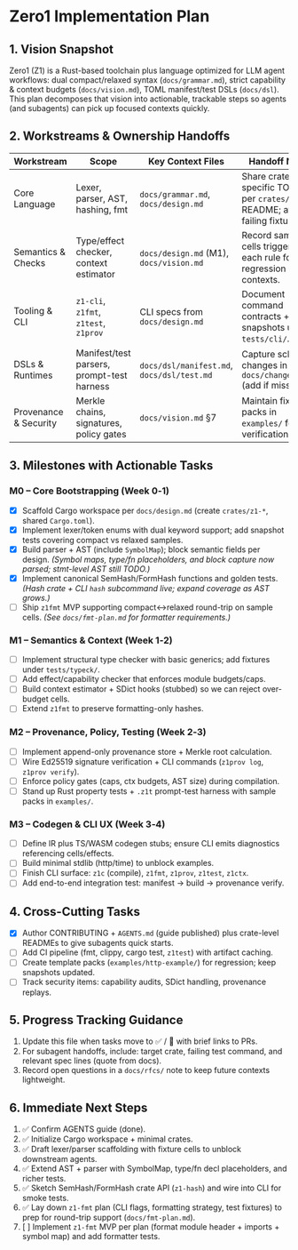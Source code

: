 # Zero1 Implementation Plan

## 1. Vision Snapshot
Zero1 (Z1) is a Rust-based toolchain plus language optimized for LLM agent workflows: dual compact/relaxed syntax (`docs/grammar.md`), strict capability & context budgets (`docs/vision.md`), TOML manifest/test DSLs (`docs/dsl`). This plan decomposes that vision into actionable, trackable steps so agents (and subagents) can pick up focused contexts quickly.

## 2. Workstreams & Ownership Handoffs
| Workstream | Scope | Key Context Files | Handoff Notes |
|------------|-------|-------------------|---------------|
| Core Language | Lexer, parser, AST, hashing, fmt | `docs/grammar.md`, `docs/design.md` | Share crate-specific TODOs per `crates/z1-*` README; attach failing fixtures. |
| Semantics & Checks | Type/effect checker, context estimator | `docs/design.md` (M1), `docs/vision.md` | Record sample cells triggering each rule for regression contexts. |
| Tooling & CLI | `z1-cli`, `z1fmt`, `z1test`, `z1prov` | CLI specs from `docs/design.md` | Document command contracts + snapshots under `tests/cli/`. |
| DSLs & Runtimes | Manifest/test parsers, prompt-test harness | `docs/dsl/manifest.md`, `docs/dsl/test.md` | Capture schema changes in `docs/changelog.md` (add if missing). |
| Provenance & Security | Merkle chains, signatures, policy gates | `docs/vision.md` §7 | Maintain fixture packs in `examples/` for verification. |

## 3. Milestones with Actionable Tasks
### M0 – Core Bootstrapping (Week 0‑1)
- [x] Scaffold Cargo workspace per `docs/design.md` (create `crates/z1-*`, shared `Cargo.toml`).
- [x] Implement lexer/token enums with dual keyword support; add snapshot tests covering compact vs relaxed samples.
- [x] Build parser + AST (include `SymbolMap`); block semantic fields per design. _(Symbol maps, type/fn placeholders, and block capture now parsed; stmt-level AST still TODO.)_
- [x] Implement canonical SemHash/FormHash functions and golden tests. _(Hash crate + CLI `hash` subcommand live; expand coverage as AST grows.)_
- [ ] Ship `z1fmt` MVP supporting compact↔relaxed round-trip on sample cells. _(See `docs/fmt-plan.md` for formatter requirements.)_

### M1 – Semantics & Context (Week 1‑2)
- [ ] Implement structural type checker with basic generics; add fixtures under `tests/typeck/`.
- [ ] Add effect/capability checker that enforces module budgets/caps.
- [ ] Build context estimator + SDict hooks (stubbed) so we can reject over-budget cells.
- [ ] Extend `z1fmt` to preserve formatting-only hashes.

### M2 – Provenance, Policy, Testing (Week 2‑3)
- [ ] Implement append-only provenance store + Merkle root calculation.
- [ ] Wire Ed25519 signature verification + CLI commands (`z1prov log`, `z1prov verify`).
- [ ] Enforce policy gates (caps, ctx budgets, AST size) during compilation.
- [ ] Stand up Rust property tests + `.z1t` prompt-test harness with sample packs in `examples/`.

### M3 – Codegen & CLI UX (Week 3‑4)
- [ ] Define IR plus TS/WASM codegen stubs; ensure CLI emits diagnostics referencing cells/effects.
- [ ] Build minimal stdlib (http/time) to unblock examples.
- [ ] Finish CLI surface: `z1c` (compile), `z1fmt`, `z1prov`, `z1test`, `z1ctx`.
- [ ] Add end-to-end integration test: manifest → build → provenance verify.

## 4. Cross-Cutting Tasks
- [x] Author CONTRIBUTING + `AGENTS.md` (guide published) plus crate-level READMEs to give subagents quick starts.
- [ ] Add CI pipeline (fmt, clippy, cargo test, `z1test`) with artifact caching.
- [ ] Create template packs (`examples/http-example/`) for regression; keep snapshots updated.
- [ ] Track security items: capability audits, SDict handling, provenance replays.

## 5. Progress Tracking Guidance
1. Update this file when tasks move to ✅ / 🚧 with brief links to PRs.
2. For subagent handoffs, include: target crate, failing test command, and relevant spec lines (quote from docs).
3. Record open questions in a `docs/rfcs/` note to keep future contexts lightweight.

## 6. Immediate Next Steps
1. ✅ Confirm AGENTS guide (done).
2. ✅ Initialize Cargo workspace + minimal crates.
3. ✅ Draft lexer/parser scaffolding with fixture cells to unblock downstream agents.
4. ✅ Extend AST + parser with SymbolMap, type/fn decl placeholders, and richer tests.
5. ✅ Sketch SemHash/FormHash crate API (`z1-hash`) and wire into CLI for smoke tests.
6. ✅ Lay down `z1-fmt` plan (CLI flags, formatting strategy, test fixtures) to prep for round-trip support (`docs/fmt-plan.md`).
7. [ ] Implement `z1-fmt` MVP per plan (format module header + imports + symbol map) and add formatter tests.
